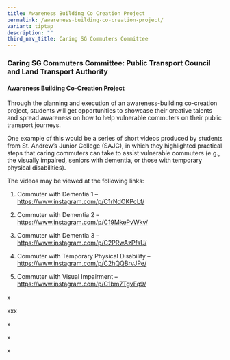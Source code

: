```yaml
---
title: Awareness Building Co Creation Project
permalink: /awareness-building-co-creation-project/
variant: tiptap
description: ""
third_nav_title: Caring SG Commuters Committee
---
```

<h3>Caring SG Commuters Committee: Public Transport Council and Land Transport Authority</h3>
<h4>Awareness Building Co-Creation Project</h4>
<p>Through the planning and execution of an awareness-building co-creation
project, students will get opportunities to showcase their creative talents
and spread awareness on how to help vulnerable commuters on their public
transport journeys.</p>
<p>One example of this would be a series of short videos produced by students
from St. Andrew’s Junior College (SAJC), in which they highlighted practical
steps that caring commuters can take to assist vulnerable commuters (e.g.,
the visually impaired, seniors with dementia, or those with temporary physical
disabilities).</p>
<p>The videos may be viewed at the following links:</p>
<ol data-tight="true" class="tight">
<li>
<p>Commuter with Dementia 1 – <a href="https://www.instagram.com/p/C1rNdOKPcLf/" rel="noopener noreferrer nofollow" target="_blank">https://www.instagram.com/p/C1rNdOKPcLf/</a> 
</p>
</li>
<li>
<p>Commuter with Dementia 2 – <a href="https://www.instagram.com/p/C19MkePvWkv/" rel="noopener noreferrer nofollow" target="_blank">https://www.instagram.com/p/C19MkePvWkv/</a> 
</p>
</li>
<li>
<p>Commuter with Dementia 3 – <a href="https://www.instagram.com/p/C2PRwAzPfsU/" rel="noopener noreferrer nofollow" target="_blank">https://www.instagram.com/p/C2PRwAzPfsU/</a> 
</p>
</li>
<li>
<p>Commuter with Temporary Physical Disability –<a href="https://www.instagram.com/p/C2hQQBrvJPe/" rel="noopener noreferrer nofollow" target="_blank">https://www.instagram.com/p/C2hQQBrvJPe/</a> 
</p>
</li>
<li>
<p>Commuter with Visual Impairment – <a href="https://www.instagram.com/p/C1bm7TgvFq9/" rel="noopener noreferrer nofollow" target="_blank">https://www.instagram.com/p/C1bm7TgvFq9/</a>
</p>
</li>
</ol>
<p>x</p>
<p>xxx</p>
<p>x</p>
<p>x</p>
<p>x</p>
<p></p>